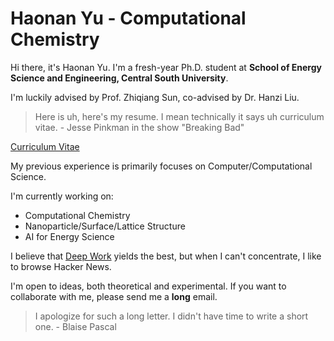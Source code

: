 # Haonan Yu - Computational Chemistry

Hi there, it's Haonan Yu. I'm a fresh-year Ph.D. student at **School of Energy Science and Engineering, Central South University**.

I'm luckily advised by Prof. Zhiqiang Sun, co-advised by Dr. Hanzi Liu.

> Here is uh, here's my resume. I mean technically it says uh curriculum vitae. - Jesse Pinkman in the show "Breaking Bad"

[Curriculum Vitae](https://hnyu.org/assets/pdf/CV.pdf)

My previous experience is primarily focuses on Computer/Computational Science.

I'm currently working on:

- Computational Chemistry
- Nanoparticle/Surface/Lattice Structure
- AI for Energy Science

I believe that [Deep Work](https://en.wikipedia.org/wiki/Attention_management) yields the best, but when I can't concentrate, I like to browse Hacker News.

I'm open to ideas, both theoretical and experimental. If you want to collaborate with me, please send me a **long** email.

> I apologize for such a long letter. I didn't have time to write a short one. - Blaise Pascal
